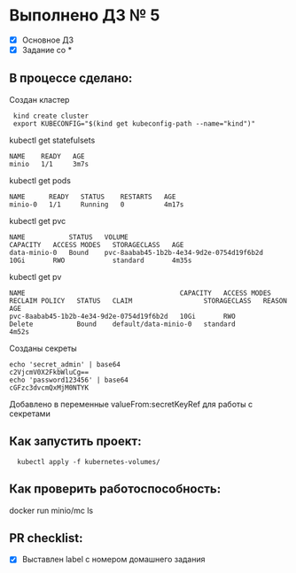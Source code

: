 # Выполнено ДЗ № 5

 - [x] Основное ДЗ
 - [x] Задание со *

## В процессе сделано:
  Создан кластер
 ```
  kind create cluster
  export KUBECONFIG="$(kind get kubeconfig-path --name="kind")"
 ``` 
   kubectl get statefulsets

```
NAME    READY   AGE
minio   1/1     3m7s
```
  kubectl get pods

```
NAME      READY   STATUS    RESTARTS   AGE
minio-0   1/1     Running   0          4m17s
```
  kubectl get pvc

```
NAME           STATUS   VOLUME                                     CAPACITY   ACCESS MODES   STORAGECLASS   AGE
data-minio-0   Bound    pvc-8aabab45-1b2b-4e34-9d2e-0754d19f6b2d   10Gi       RWO            standard       4m35s

```
  kubectl get pv
```
NAME                                       CAPACITY   ACCESS MODES   RECLAIM POLICY   STATUS   CLAIM                  STORAGECLASS   REASON   AGE
pvc-8aabab45-1b2b-4e34-9d2e-0754d19f6b2d   10Gi       RWO            Delete           Bound    default/data-minio-0   standard                4m52s
```
Созданы секреты
```
echo 'secret_admin' | base64
c2VjcmV0X2FkbWluCg==
echo 'password123456' | base64
cGFzc3dvcmQxMjM0NTYK
```
Добавлено в переменные valueFrom:secretKeyRef для работы с секретами

## Как запустить проект:
```
  kubectl apply -f kubernetes-volumes/ 
```
## Как проверить работоспособность:
 docker run minio/mc ls
## PR checklist:
 - [x] Выставлен label с номером домашнего задания